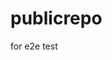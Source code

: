# publicrepo
for e2e test


























































































































































































































































































































































































































































































































































































































































































































































































































































































































































































































